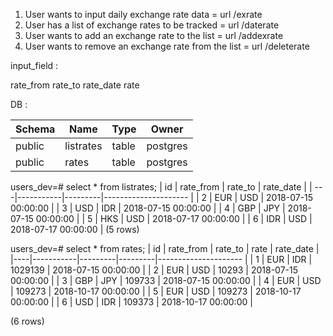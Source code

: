 1. User wants to input daily exchange rate data = url /exrate
2. User has a list of exchange rates to be tracked = url /daterate
3. User wants to add an exchange rate to the list = url /addexrate
4. User wants to remove an exchange rate from the list = url /deleterate


input_field :

rate_from
rate_to
rate_date
rate

DB : 

| Schema |   Name    | Type  |  Owner       |
|--------|-----------|-------|----------    |
| public | listrates | table | postgres     |
| public | rates     | table | postgres    |


 users_dev=# select * from listrates;
  | id | rate_from | rate_to |      rate_date          |
  | ---|-----------|---------|---------------------    |
  |  2 | EUR       | USD     | 2018-07-15 00:00:00     |
  |  3 | USD       | IDR     | 2018-07-15 00:00:00     |
  |  4 | GBP       | JPY     | 2018-07-15 00:00:00     |
  |  5 | HKS       | USD     | 2018-07-17 00:00:00     |
  |  6 | IDR       | USD     | 2018-07-17 00:00:00     |
(5 rows)


users_dev=# select * from rates;
| id | rate_from | rate_to |  rate   |      rate_date         |
|----|-----------|---------|---------|---------------------   |
|  1 | EUR       | IDR     | 1029139 | 2018-07-15 00:00:00    |
|  2 | EUR       | USD     | 10293   | 2018-07-15 00:00:00    |
|  3 | GBP       | JPY     | 109733  | 2018-07-15 00:00:00    |
|  4 | EUR       | USD     | 109273  | 2018-10-17 00:00:00    |
|  5 | EUR       | USD     | 109273  | 2018-10-17 00:00:00    |
|  6 | USD       | IDR     | 109373  | 2018-10-17 00:00:00    |

(6 rows)